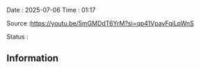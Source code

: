 Date : 2025-07-06  Time : 01:17

Source :https://youtu.be/5mGMDdT6YrM?si=qp41VpayFqiLpWnS

Status : 
## Information

